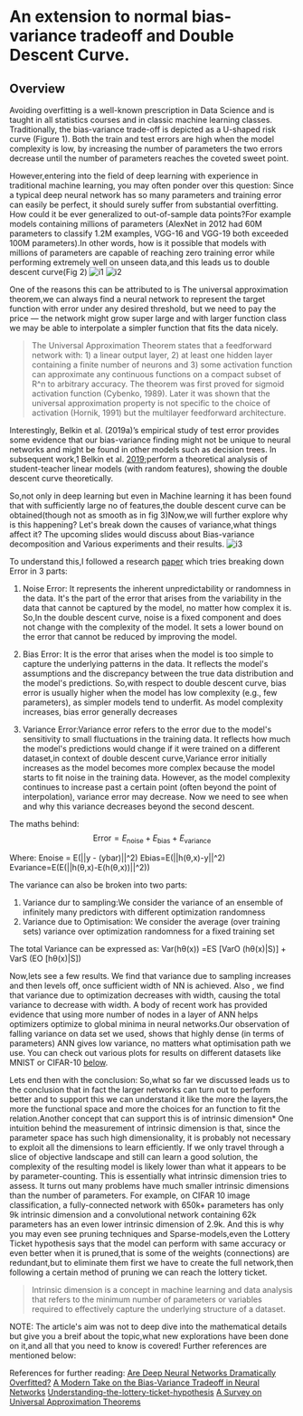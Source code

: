 # An extension to normal bias-variance tradeoff and Double Descent Curve.

##  Overview

Avoiding overfitting is a well-known prescription in Data Science and is taught in all statistics courses and in classic machine learning classes. Traditionally, the bias-variance trade-off is depicted as a U-shaped risk curve (Figure 1). Both the train and test errors are high when the model complexity is low, by increasing the number of parameters the two errors decrease until the number of parameters reaches the coveted sweet point.

However,entering into the field of deep learning with experience in traditional machine learning, you may often ponder over this question: Since a typical deep neural network has so many parameters and training error can easily be perfect, it should surely suffer from substantial overfitting. How could it be ever generalized to out-of-sample data points?For example models containing millions of parameters (AlexNet in 2012 had 60M parameters to classify 1.2M examples, VGG-16 and VGG-19 both exceeded 100M parameters).In other words, how is it possible that models with millions of parameters are capable of reaching zero training error while performing extremely well on unseen data,and this leads us to double descent curve(Fig 2)
![i1](https://drive.google.com/uc?id=1dLJcy_bRRZk3OZGxeXIw3y6IvBmNBkv7)
![i2](https://drive.google.com/uc?id=1Ajs6Z9Q6WLmKOsUh7MT85KQgVMfFFOed)

One of the reasons this can be attributed to is The universal approximation theorem,we can always find a neural network to represent the target function with error under any desired threshold, but we need to pay the price — the network might grow super large and with larger function class we may be able to interpolate a simpler function that fits the data nicely.
>The Universal Approximation Theorem states that a feedforward network with: 1) a linear output layer, 2) at least one hidden layer containing a finite number of neurons and 3) some activation function can approximate any continuous functions on a compact subset of R^n to arbitrary accuracy. The theorem was first proved for sigmoid activation function (Cybenko, 1989). Later it was shown that the universal approximation property is not specific to the choice of activation (Hornik, 1991) but the multilayer feedforward architecture.

Interestingly, Belkin et al. (2019a)’s empirical study of test error provides some evidence that our bias-variance finding might not be unique to neural networks and might be found in other models such as decision trees. In subsequent work,1 Belkin et al. [2019](https://arxiv.org/abs/1812.11118);perform a theoretical analysis of student-teacher linear models (with random features), showing the double descent curve theoretically.

So,not only in deep learning but even in Machine learning it has been found that with sufficiently large no of features,the double descent curve can be obtained(though not as smooth as in fig 3)Now,we will further explore why is this happening? Let's break down the causes of variance,what things affect it? The upcoming slides would discuss about Bias-variance decomposition and Various experiments and their results.
![i3](https://drive.google.com/uc?id=1ClwUbRACao8cCJdzT6r5HIJmYhfmnT8p)





To understand this,I followed a research [paper](https://arxiv.org/abs/1810.08591) which tries breaking down Error in 3 parts:

1. Noise Error: It represents the inherent unpredictability or randomness in the data. It's the part of the error that arises from the variability in the data that cannot be captured by the model, no matter how complex it is. So,In the double descent curve, noise is a fixed component and does not change with the complexity of the model. It sets a lower bound on the error that cannot be reduced by improving the model.

2. Bias Error: It is the error that arises when the model is too simple to capture the underlying patterns in the data. It reflects the model's assumptions and the discrepancy between the true data distribution and the model's predictions. So,with respect to double descent curve, bias error is usually higher when the model has low complexity (e.g., few parameters), as simpler models tend to underfit. As model complexity increases, bias error generally decreases
3. Variance Error:Variance error refers to the error due to the model's sensitivity to small fluctuations in the training data. It reflects how much the model's predictions would change if it were trained on a different dataset,in context of double descent curve,Variance error initially increases as the model becomes more complex because the model starts to fit noise in the training data. However, as the model complexity continues to increase past a certain point (often beyond the point of interpolation), variance error may decrease. Now we need to see when and why this variance decreases beyond the second descent.

The maths behind:
$$
\text{Error} = E_{\text{noise}} + E_{\text{bias}} + E_{\text{variance}}
$$

Where:
Enoise = E(||y - (ybar)||^2)
Ebias=E(||h(θ,x)-y||^2)
Evariance=E(E(||h(θ,x)-E(h(θ,x))||^2))

The variance can also be broken into two parts:
1. Variance dur to sampling:We consider the variance of an ensemble of infinitely many predictors with different optimization randomness
2. Variance due to Optimisation: We consider the average (over training sets) variance over optimization randomness for a fixed training set

The total Variance can be expressed as:
Var(hθ(x)) =ES [VarO (hθ(x)|S)] + VarS (EO [hθ(x)|S])

Now,lets see a few results.
We find that variance due to sampling increases and then levels off, once sufficient width of NN is achieved. Also , we find that variance due to optimization decreases with width, causing the total variance to decrease with width. A body of recent work has provided evidence that using more number of nodes in a layer of ANN helps optimizers  optimize to global minima in  neural networks.Our observation of falling  variance on data set we used, shows that highly dense  (in terms of parameters)  ANN gives low variance, no matters what optimisation path we use.
You can check out various plots for results on different datasets like MNIST or CIFAR-10 [below](https://arxiv.org/abs/1810.08591).

Lets end then with the conclusion:
So,what so far we discussed leads us to the conclusion that in fact the larger networks can turn out to perform better and to support this we can understand it like the more the layers,the more the functional space and more the choices for an function to fit the relation.Another concept that can support this is of intrinsic dimension*
One intuition behind the measurement of intrinsic dimension is that, since the parameter space has such high dimensionality, it is probably not necessary to exploit all the dimensions to learn efficiently. If we only travel through a slice of objective landscape and still can learn a good solution, the complexity of the resulting model is likely lower than what it appears to be by parameter-counting. This is essentially what intrinsic dimension tries to assess.
It turns out many problems have much smaller intrinsic dimensions than the number of parameters. For example, on CIFAR 10 image classification, a fully-connected network with 650k+ parameters has only 9k intrinsic dimension and a convolutional network containing 62k parameters has an even lower intrinsic dimension of 2.9k.
And this is why you may even see pruning techniques and Sparse-models,even the Lottery Ticket hypothesis says that the model can perform with same accuracy or even better when it is pruned,that is some of the weights (connections) are redundant,but to eliminate them first we have to create the full network,then following a certain method of pruning we can reach the lottery ticket.
>Intrinsic dimension is a concept in machine learning and data analysis that refers to the minimum number of parameters or variables required to effectively capture the underlying structure of a dataset.

NOTE: The article's aim was not to deep dive into the mathematical details but give you a breif about the topic,what new explorations have been done on it,and all that you need to know is covered! Further references are mentioned below:


References for further reading:
[Are Deep Neural Networks Dramatically Overfitted?](https://lilianweng.github.io/posts/2019-03-14-overfit/)
[A Modern Take on the Bias-Variance Tradeoff in Neural Networks](https://arxiv.org/abs/1810.08591)
[Understanding-the-lottery-ticket-hypothesis](https://medium.com/@sayan112207/understanding-the-lottery-ticket-hypothesis-7d303f60616c)
[A Survey on Universal Approximation Theorems](https://arxiv.org/abs/2407.12895)








